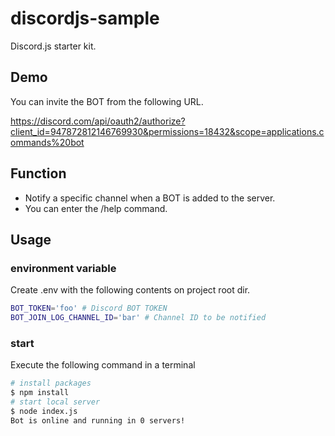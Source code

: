 # discordjs-sample

Discord.js starter kit.

## Demo

You can invite the BOT from the following URL.

https://discord.com/api/oauth2/authorize?client_id=947872812146769930&permissions=18432&scope=applications.commands%20bot

## Function

- Notify a specific channel when a BOT is added to the server.
- You can enter the /help command.

## Usage

### environment variable

Create .env with the following contents on project root dir.

```bash
BOT_TOKEN='foo' # Discord BOT TOKEN
BOT_JOIN_LOG_CHANNEL_ID='bar' # Channel ID to be notified
```

### start

Execute the following command in a terminal

```bash
# install packages
$ npm install
# start local server
$ node index.js
Bot is online and running in 0 servers!
```
